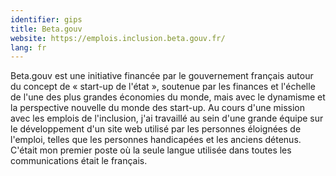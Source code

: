 ```yaml
---
identifier: gips
title: Beta.gouv
website: https://emplois.inclusion.beta.gouv.fr/
lang: fr
---
```

Beta.gouv est une initiative financée par le gouvernement français autour du concept de « start-up de l'état », soutenue par les finances et l'échelle de l'une des plus grandes économies du monde, mais avec le dynamisme et la perspective nouvelle du monde des start-up. Au cours d'une mission avec les emplois de l'inclusion, j'ai travaillé au sein d'une grande équipe sur le développement d'un site web utilisé par les personnes éloignées de l'emploi, telles que les personnes handicapées et les anciens détenus. C'était mon premier poste où la seule langue utilisée dans toutes les communications était le français.